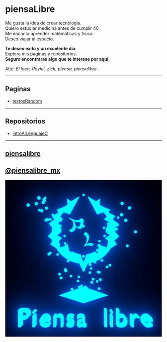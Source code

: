# piensaLibre
Me gusta la idea de crear tecnologia.  
Quiero estudiar medicina antes de cumplir 40.  
Me encanta aprender matematicas y fisica.  
Deseo viajar al espacio.  

**Te deseo exito y un excelente dia**.  
Explora mis paginas y repositorios.  
**Seguro encontraras algo que te interese por aqui**.  

Atte: *El loco, Raziel, zick, piensa, piensalibre.*  

***

## Paginas

* [textosRandom](https://piensalibre.github.io/textosRandom/)

***

## Repositorios

* [introAlLenguajeC](https://github.com/piensalibre/introAlLenguajeC/)

***

## [piensalibre](https://piensalibre.github.io/)

## [@piensalibre_mx](https://twitter.com/piensalibre_mx)

![piensaLibreLogo](piensaLibreLogo.jpg)
